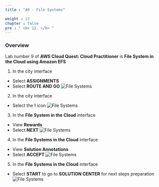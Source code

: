 ```yaml
---
title : "A9 - File Systems"

weight : 12
chapter : false
pre : " <b> 12. </b> "
---
```

### Overview

Lab number 9 of **AWS Cloud Quest: Cloud Practitioner** is **File System in the Cloud using Amazon EFS**

1. In the city interface
- Select **ASSIGNMENTS**
- Select **ROUTE AND GO**
![File Systems](/images/12-filesystems/1-filesystems.png)

2. In the city interface
- Select the **!** icon
![File Systems](/images/12-filesystems/2-filesystems.png)

3. In the **File System in the Cloud** interface
- View **Rewards**
- Select **NEXT**
![File Systems](/images/12-filesystems/3-filesystems.png)

4. In the **File Systems in the Cloud** interface
- View **Solution Annotations**
- Select **ACCEPT**
![File Systems](/images/12-filesystems/4-filesystems.png)

5. In the **File Systems in the Cloud** interface
- Select **START** to go to **SOLUTION CENTER** for next steps preparation
![File Systems](/images/12-filesystems/5-filesystems.png)